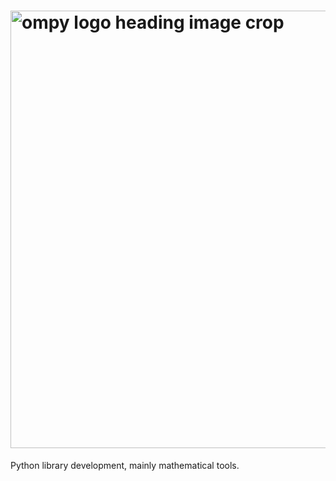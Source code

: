 # <img width="700" alt="ompy logo heading image crop" src="https://user-images.githubusercontent.com/56207845/132628846-421fbf62-c464-466d-928d-b94df8354238.png">

Python library development, mainly mathematical tools.
